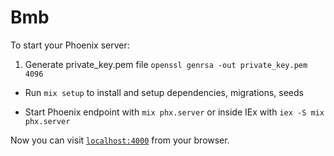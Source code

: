 # Bmb

To start your Phoenix server:

1. Generate private_key.pem file `openssl genrsa -out private_key.pem 4096`

  * Run `mix setup` to install and setup dependencies, migrations, seeds
  <!-- * Run `mix setup` to install and setup dependencies -->
  <!-- * Run `mix ecto.migrate`  -->
  <!-- * Run `mix run priv/repo/seeds/seed_products.ex` -->
  <!-- * Run `mix run priv/repo/seeds/seed_categories.ex` -->
  <!-- * Run `mix run priv/repo/seeds/seed_products_categories.ex` -->
  <!-- * Run `mix run priv/repo/seeds/seed_accounts.ex` -->
  <!-- * Run `mix run priv/repo/seeds/seed_featured_products.ex` -->
 

  * Start Phoenix endpoint with `mix phx.server` or inside IEx with `iex -S mix phx.server`

Now you can visit [`localhost:4000`](http://localhost:4000) from your browser.

